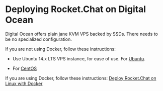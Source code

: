 # Deploying Rocket.Chat on Digital Ocean

Digital Ocean offers plain jane KVM VPS backed by SSDs.  There needs to be no specialized configuration.

If you are not using Docker, follow these instructions: 

- Use Ubuntu 14.x LTS VPS instance, for ease of use. For [Ubuntu](Ubuntu.md).

- For [CentOS](CentOS%207.md)

If you are using Docker, follow these instructions: [Deploy Rocket.Chat on Linux with Docker](../3.%20Using%20Docker/Docker%20-%20Nginx%20SSL%20-%20Hubot.md)
